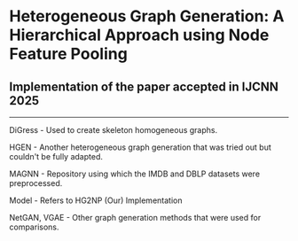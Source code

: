 # Heterogeneous Graph Generation: A Hierarchical Approach using Node Feature Pooling

## Implementation of the paper accepted in IJCNN 2025

---------------------------------------------------------

DiGress - Used to create skeleton homogeneous graphs.

HGEN - Another heterogeneous graph generation that was tried out but couldn't be fully adapted.

MAGNN - Repository using which the IMDB and DBLP datasets were preprocessed.

Model - Refers to HG2NP (Our) Implementation

NetGAN, VGAE - Other graph generation methods that were used for comparisons.